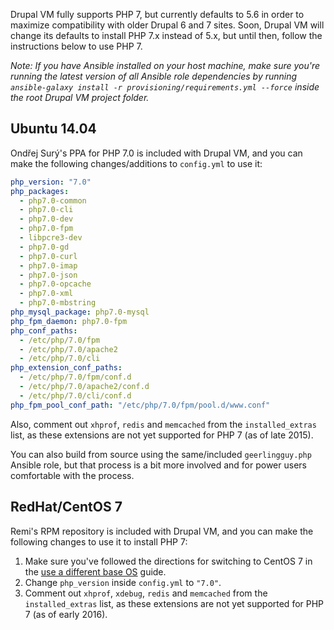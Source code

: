 Drupal VM fully supports PHP 7, but currently defaults to 5.6 in order to maximize compatibility with older Drupal 6 and 7 sites. Soon, Drupal VM will change its defaults to install PHP 7.x instead of 5.x, but until then, follow the instructions below to use PHP 7.

_Note: If you have Ansible installed on your host machine, make sure you're running the latest version of all Ansible role dependencies by running `ansible-galaxy install -r provisioning/requirements.yml --force` inside the root Drupal VM project folder._

## Ubuntu 14.04

Ondřej Surý's PPA for PHP 7.0 is included with Drupal VM, and you can make the following changes/additions to `config.yml` to use it:

```yaml
php_version: "7.0"
php_packages:
  - php7.0-common
  - php7.0-cli
  - php7.0-dev
  - php7.0-fpm
  - libpcre3-dev
  - php7.0-gd
  - php7.0-curl
  - php7.0-imap
  - php7.0-json
  - php7.0-opcache
  - php7.0-xml
  - php7.0-mbstring
php_mysql_package: php7.0-mysql
php_fpm_daemon: php7.0-fpm
php_conf_paths: 
  - /etc/php/7.0/fpm
  - /etc/php/7.0/apache2
  - /etc/php/7.0/cli
php_extension_conf_paths:
  - /etc/php/7.0/fpm/conf.d
  - /etc/php/7.0/apache2/conf.d
  - /etc/php/7.0/cli/conf.d
php_fpm_pool_conf_path: "/etc/php/7.0/fpm/pool.d/www.conf"
```

Also, comment out `xhprof`, `redis` and `memcached` from the `installed_extras` list, as these extensions are not yet supported for PHP 7 (as of late 2015).

You can also build from source using the same/included `geerlingguy.php` Ansible role, but that process is a bit more involved and for power users comfortable with the process.

## RedHat/CentOS 7

Remi's RPM repository is included with Drupal VM, and you can make the following changes to use it to install PHP 7:

  1. Make sure you've followed the directions for switching to CentOS 7 in the [use a different base OS](base-os.md) guide.
  2. Change `php_version` inside `config.yml` to `"7.0"`.
  3. Comment out `xhprof`, `xdebug`, `redis` and `memcached` from the `installed_extras` list, as these extensions are not yet supported for PHP 7 (as of early 2016).
